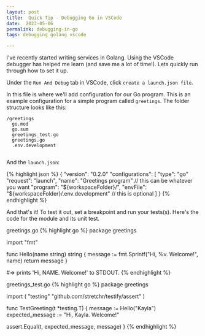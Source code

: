 ```yaml
---
layout: post
title:  Quick Tip - Debugging Go in VSCode
date:  2023-05-06
permalink: debugging-in-go
tags: debugging golang vscode

---
```


I've recently started writing services in Golang. Using the VSCode debugger has helped me learn (and save me a lot of time!). Lets quickly run through how to set it up.

Under the `Run And Debug` tab in VSCode, click `create a launch.json file`.

In this file is where we'll add configuration for our Go program. This is an example configuration for a simple program called `greetings`. The folder structure looks like this:

```
/greetings
  go.mod
  go.sum
  greetings_test.go
  greetings.go
  .env.development
  
```
And the `launch.json`:

{% highlight json %}
{
  "version": "0.2.0"
  "configurations": [
    "type": "go"
    "request": "launch",
    "name": "Greetings program" // this can be whatever you want
    "program": "${workspaceFolder}/",
    "envFile": "${workspaceFolder}/.env.development" // this is optional
  ]
}
{% endhighlight %}

And that's it! To test it out, set a breakpoint and run your tests(s). Here's the code for the module and its unit test.

greetings.go
{% highlight go %}
package greetings

import "fmt"

func Hello(name string) string {
	message := fmt.Sprintf("Hi, %v. Welcome!", name)
	return message
}

#=> prints 'Hi, NAME. Welcome!' to STDOUT.
{% endhighlight %}

greetings_test.go
{% highlight go %}
package greetings

import (
	"testing"
	"github.com/stretchr/testify/assert"
)

func TestGreeting(t *testing.T) {
	message := Hello("Kayla")
	expected_message := "Hi, Kayla. Welcome!"
	
  assert.Equal(t, expected_message, message)
}
{% endhighlight %}
